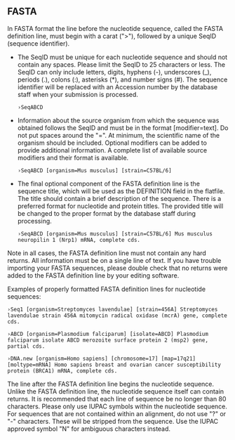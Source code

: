 ## FASTA

In FASTA format the line before the nucleotide sequence, called the FASTA definition line, must begin with a carat (">"), followed by a unique SeqID (sequence identifier).

-   The SeqID must be unique for each nucleotide sequence and should not contain any spaces. Please limit the SeqID to 25 characters or less. The SeqID can only include letters, digits, hyphens (-), underscores (_), periods (.), colons (:), asterisks (*), and number signs (#). The sequence identifier will be replaced with an Accession number by the database staff when your submission is processed.

    ```text
    ›SeqABCD
    ```

-   Information about the source organism from which the sequence was obtained follows the SeqID and must be in the format [modifier=text]. Do not put spaces around the "=". At minimum, the scientific name of the organism should be included. Optional modifiers can be added to provide additional information. A complete list of available source modifiers and their format is available.

    ```text
    ›SeqABCD [organism=Mus musculus] [strain=C57BL/6]
    ```

-   The final optional component of the FASTA definition line is the sequence title, which will be used as the DEFINITION field in the flatfile. The title should contain a brief description of the sequence. There is a preferred format for nucleotide and protein titles. The provided title will be changed to the proper format by the database staff during processing.

    ```text
    ›SeqABCD [organism=Mus musculus] [strain=C57BL/6] Mus musculus neuropilin 1 (Nrp1) mRNA, complete cds.
    ```

Note in all cases, the FASTA definition line must not contain any hard returns. All information must be on a single line of text. If you have trouble importing your FASTA sequences, please double check that no returns were added to the FASTA definition line by your editing software.

Examples of properly formatted FASTA definition lines for nucleotide sequences:

```text
›Seq1 [organism=Streptomyces lavendulae] [strain=456A] Streptomyces lavendulae strain 456A mitomycin radical oxidase (mcrA) gene, complete cds.
```

```text
›ABCD [organism=Plasmodium falciparum] [isolate=ABCD] Plasmodium falciparum isolate ABCD merozoite surface protein 2 (msp2) gene, partial cds.
```

```text
›DNA.new [organism=Homo sapiens] [chromosome=17] [map=17q21] [moltype=mRNA] Homo sapiens breast and ovarian cancer susceptibility protein (BRCA1) mRNA, complete cds.
```

The line after the FASTA definition line begins the nucleotide sequence.
Unlike the FASTA definition line, the nucleotide sequence itself can contain returns.
It is recommended that each line of sequence be no longer than 80 characters.
Please only use IUPAC symbols within the nucleotide sequence. For sequences that are not contained within an alignment, do not use "?" or "-" characters.
These will be stripped from the sequence.
Use the IUPAC approved symbol "N" for ambiguous characters instead.
